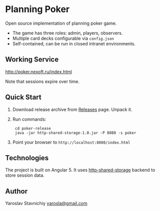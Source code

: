 # Planning Poker

Open source implementation of planning poker game.

- The game has three roles: admin, players, observers.
- Multiple card decks configurable via `config.json`
- Self-contained, can be run in closed intranet environments.

## Working Service

http://poker.nexoft.ru/index.html

Note that sessions expire over time.

## Quick Start

1. Download release archive from [Releases](https://github.com/yarosla/poker/releases) page. Unpack it.
2. Run commands:

        cd poker-release
        java -jar http-shared-storage-1.0.jar -P 8080 -s poker
    
3. Point your browser to `http://localhost:8080/index.html`

## Technologies

The project is built on Angular 5. It uses [http-shared-storage](https://github.com/yarosla/httpstorage) 
backend to store session data.

## Author

Yaroslav Stavnichiy <yarosla@gmail.com>
